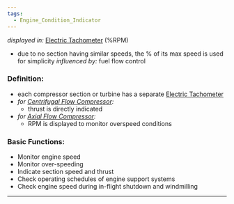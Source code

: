 ```yaml
---
tags:
  - Engine_Condition_Indicator
---
```

*displayed in:* [Electric Tachometer](./Electric%20Tachometer.md) (%RPM)
- due to no section having similar speeds, the % of its max speed is used for simplicity
*influenced by:* fuel flow control

### Definition:
- each compressor section or turbine has a separate [Electric Tachometer](./Electric%20Tachometer.md)
- *for [Centrifugal Flow Compressor](Centrifugal%20Flow%20Compressor.md):* 
	- thrust is directly indicated
- *for [Axial Flow Compressor](Axial%20Flow%20Compressor.md):* 
	- RPM is displayed to monitor overspeed conditions

### Basic Functions:
- Monitor engine speed
- Monitor over-speeding
- Indicate section speed and thrust
- Check operating schedules of engine support systems
- Check engine speed during in-flight shutdown and windmilling

---